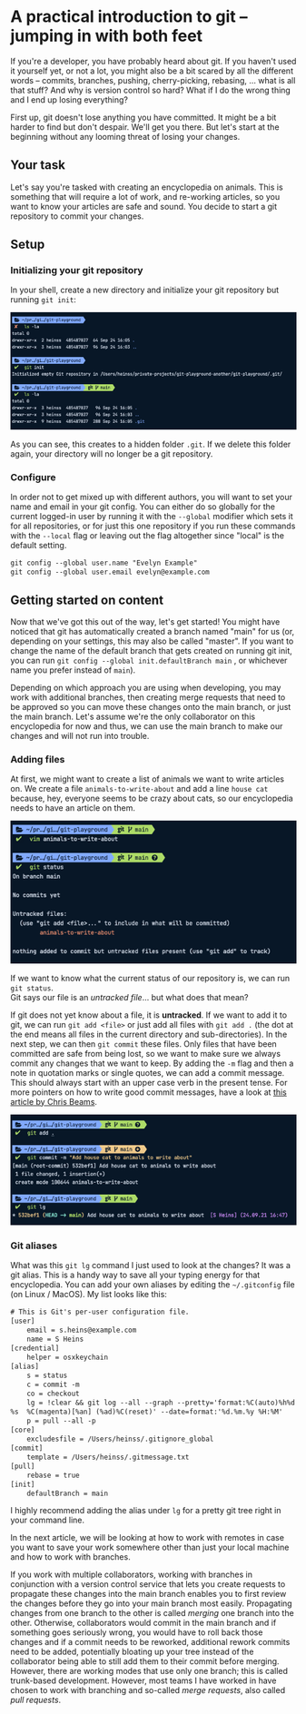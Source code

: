 # A practical introduction to git – jumping in with both feet

If you're a developer, you have probably heard about git. If you haven't used it yourself yet, or not a lot, you might also be a bit scared by all the different words – commits, branches, pushing, cherry-picking, rebasing, … what is all that stuff? And why is version control so hard? What if I do the wrong thing and I end up losing everything?

First up, git doesn't lose anything you have committed. It might be a bit harder to find but don't despair. We'll get you there.
But let's start at the beginning without any looming threat of losing your changes.

## Your task

Let's say you're tasked with creating an encyclopedia on animals. This is something that will require a lot of work, and re-working articles, so you want to know your articles are safe and sound. You decide to start a git repository to commit your changes.

## Setup

### Initializing your git repository

In your shell, create a new directory and initialize your git repository but running `git init`:

![Initializing a git repository](initialize-git.png)

As you can see, this creates to a hidden folder `.git`. If we delete this folder again, your directory will no longer be a git repository.

### Configure

In order not to get mixed up with different authors, you will want to set your name and email in your git config.
You can either do so globally for the current logged-in user by running it with the `--global` modifier which sets it for all repositories, or for just this one repository if you run these commands with the `--local` flag or leaving out the flag altogether since "local" is the default setting.

```shell
git config --global user.name "Evelyn Example"
git config --global user.email evelyn@example.com
```

## Getting started on content

Now that we've got this out of the way, let's get started!
You might have noticed that git has automatically created a branch named "main" for us (or, depending on your settings, this may also be called "master". If you want to change the name of the default branch that gets created on running git init, you can run `git config --global init.defaultBranch main` , or whichever name you prefer instead of `main`).

Depending on which approach you are using when developing, you may work with additional branches, then creating merge requests that need to be approved so you can move these changes onto the main branch, or just the main branch.
Let's assume we're the only collaborator on this encyclopedia for now and thus, we can use the main branch to make our changes and will not run into trouble.

### Adding files

At first, we might want to create a list of animals we want to write articles on. We create a file `animals-to-write-about` and add a line `house cat` because, hey, everyone seems to be crazy about cats, so our encyclopedia needs to have an article on them.

![Adding a new file to the git repository](untracked-file.png)

If we want to know what the current status of our repository is, we can run `git status`.\
Git says our file is an *untracked file*… but what does that mean?

If git does not yet know about a file, it is **untracked**. If we want to add it to git, we can run `git add <file>` or just add all files with `git add .` (the dot at the end means all files in the current directory and sub-directories). In the next step, we can then `git commit` these files. Only files that have been committed are safe from being lost, so we want to make sure we always commit any changes that we want to keep.
By adding the `-m` flag and then a note in quotation marks or single quotes, we can add a commit message. This should always start with an upper case verb in the present tense. For more pointers on how to write good commit messages, have a look at [this article by Chris Beams](https://chris.beams.io/posts/git-commit/).

![Creating our first commit](first-commit.png)

### Git aliases

What was this `git lg` command I just used to look at the changes? It was a git alias. This is a handy way to save all your typing energy for that encyclopedia.
You can add your own aliases by editing the `~/.gitconfig` file (on Linux / MacOS). My list looks like this:

```shell
# This is Git's per-user configuration file.
[user]
	email = s.heins@example.com
	name = S Heins
[credential]
	helper = osxkeychain
[alias]
	s = status
	c = commit -m
	co = checkout
	lg = !clear && git log --all --graph --pretty='format:%C(auto)%h%d %s  %C(magenta)[%an] (%ad)%C(reset)' --date=format:'%d.%m.%y %H:%M'
	p = pull --all -p
[core]
	excludesfile = /Users/heinss/.gitignore_global
[commit]
	template = /Users/heinss/.gitmessage.txt
[pull]
	rebase = true
[init]
	defaultBranch = main
```

I highly recommend adding the alias under `lg` for a pretty git tree right in your command line.

In the next article, we will be looking at how to work with remotes in case you want to save your work somewhere other than just your local machine and how to work with branches.

If you work with multiple collaborators, working with branches in conjunction with a version control service that lets you create requests to propagate these changes into the main branch enables you to first review the changes before they go into your main branch most easily. Propagating changes from one branch to the other is called *merging* one branch into the other.
Otherwise, collaborators would commit in the main branch and if something goes seriously wrong, you would have to roll back those changes and if a commit needs to be reworked, additional rework commits need to be added, potentially bloating up your tree instead of the collaborator being able to still add them to their commit before merging. However, there are working modes that use only one branch; this is called trunk-based development.
However, most teams I have worked in have chosen to work with branching and so-called *merge requests*, also called *pull requests*.
